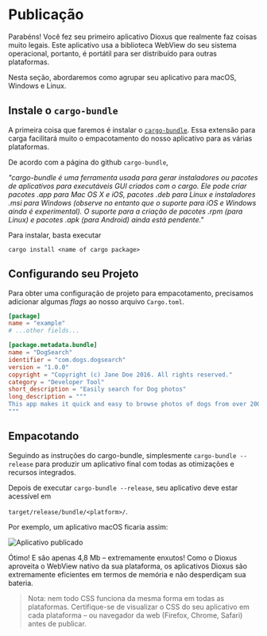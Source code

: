 # Publicação

Parabéns! Você fez seu primeiro aplicativo Dioxus que realmente faz coisas muito legais. Este aplicativo usa a biblioteca WebView do seu sistema operacional, portanto, é portátil para ser distribuído para outras plataformas.

Nesta seção, abordaremos como agrupar seu aplicativo para macOS, Windows e Linux.

## Instale o `cargo-bundle`

A primeira coisa que faremos é instalar o [`cargo-bundle`](https://github.com/burtonageo/cargo-bundle). Essa extensão para carga facilitará muito o empacotamento do nosso aplicativo para as várias plataformas.

De acordo com a página do github `cargo-bundle`,

_"cargo-bundle é uma ferramenta usada para gerar instaladores ou pacotes de aplicativos para executáveis ​​GUI criados com o cargo. Ele pode criar pacotes .app para Mac OS X e iOS, pacotes .deb para Linux e instaladores .msi para Windows (observe no entanto que o suporte para iOS e Windows ainda é experimental). O suporte para a criação de pacotes .rpm (para Linux) e pacotes .apk (para Android) ainda está pendente."_

Para instalar, basta executar

`cargo install <name of cargo package>`

## Configurando seu Projeto

Para obter uma configuração de projeto para empacotamento, precisamos adicionar algumas _flags_ ao nosso arquivo `Cargo.toml`.

```toml
[package]
name = "example"
# ...other fields...

[package.metadata.bundle]
name = "DogSearch"
identifier = "com.dogs.dogsearch"
version = "1.0.0"
copyright = "Copyright (c) Jane Doe 2016. All rights reserved."
category = "Developer Tool"
short_description = "Easily search for Dog photos"
long_description = """
This app makes it quick and easy to browse photos of dogs from over 200 bree
"""
```

## Empacotando

Seguindo as instruções do cargo-bundle, simplesmente `cargo-bundle --release` para produzir um aplicativo final com todas as otimizações e recursos integrados.

Depois de executar `cargo-bundle --release`, seu aplicativo deve estar acessível em

`target/release/bundle/<platform>/`.

Por exemplo, um aplicativo macOS ficaria assim:

![Aplicativo publicado](/assets/static/publish.png)

Ótimo! E são apenas 4,8 Mb – extremamente enxutos! Como o Dioxus aproveita o WebView nativo da sua plataforma, os aplicativos Dioxus são extremamente eficientes em termos de memória e não desperdiçam sua bateria.

> Nota: nem todo CSS funciona da mesma forma em todas as plataformas. Certifique-se de visualizar o CSS do seu aplicativo em cada plataforma – ou navegador da web (Firefox, Chrome, Safari) antes de publicar.
